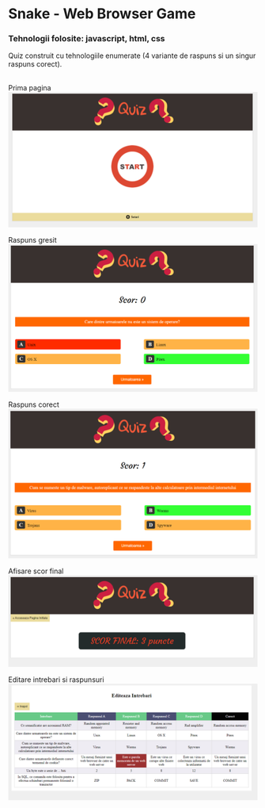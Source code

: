 # Snake - Web Browser Game
### Tehnologii folosite: javascript, html, css
Quiz construit cu tehnologiile enumerate (4 variante de raspuns si un singur raspuns corect).<br/><br/>

Prima pagina
![first-screen](https://github.com/StroeAndrei/JAVASCRIPT/blob/main/Projects/Quiz/screenshots/q1.PNG)<br/>

Raspuns gresit
![answer-question-wrong](https://github.com/StroeAndrei/JAVASCRIPT/blob/main/Projects/Quiz/screenshots/q3.PNG)

Raspuns corect
![answer-question-right](https://github.com/StroeAndrei/JAVASCRIPT/blob/main/Projects/Quiz/screenshots/q4.PNG)

Afisare scor final
![final-score](https://github.com/StroeAndrei/JAVASCRIPT/blob/main/Projects/Quiz/screenshots/q5.PNG)

Editare intrebari si raspunsuri
![edit-qa](https://github.com/StroeAndrei/JAVASCRIPT/blob/main/Projects/Quiz/screenshots/q2.PNG)